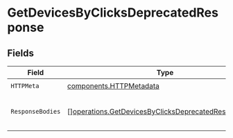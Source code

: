 # GetDevicesByClicksDeprecatedResponse


## Fields

| Field                                                                                                                        | Type                                                                                                                         | Required                                                                                                                     | Description                                                                                                                  |
| ---------------------------------------------------------------------------------------------------------------------------- | ---------------------------------------------------------------------------------------------------------------------------- | ---------------------------------------------------------------------------------------------------------------------------- | ---------------------------------------------------------------------------------------------------------------------------- |
| `HTTPMeta`                                                                                                                   | [components.HTTPMetadata](../../models/components/httpmetadata.md)                                                           | :heavy_check_mark:                                                                                                           | N/A                                                                                                                          |
| `ResponseBodies`                                                                                                             | [][operations.GetDevicesByClicksDeprecatedResponseBody](../../models/operations/getdevicesbyclicksdeprecatedresponsebody.md) | :heavy_minus_sign:                                                                                                           | The top devices by number of clicks                                                                                          |